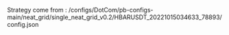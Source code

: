 Strategy come from : /configs/DotCom/pb-configs-main/neat_grid/single_neat_grid_v0.2/HBARUSDT_20221015034633_78893/config.json